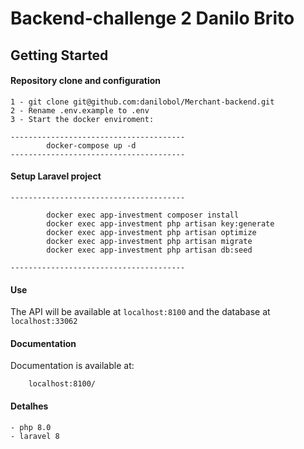 # Backend-challenge 2 Danilo Brito

## Getting Started

#### Repository clone and configuration
    1 - git clone git@github.com:danilobol/Merchant-backend.git
    2 - Rename .env.example to .env
    3 - Start the docker enviroment:
```
---------------------------------------
        docker-compose up -d
---------------------------------------
```

#### Setup Laravel project

```
---------------------------------------

        docker exec app-investment composer install
        docker exec app-investment php artisan key:generate
        docker exec app-investment php artisan optimize
        docker exec app-investment php artisan migrate
        docker exec app-investment php artisan db:seed

---------------------------------------

```
#### Use

The API will be available at `localhost:8100` and the database at `localhost:33062`

#### Documentation

Documentation is available at:

```
    localhost:8100/
```

#### Detalhes

    - php 8.0
    - laravel 8
